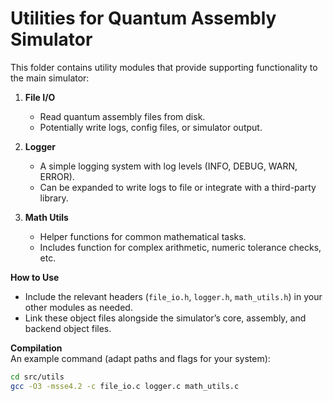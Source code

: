 # Utilities for Quantum Assembly Simulator

This folder contains utility modules that provide supporting functionality to the main simulator:

1. **File I/O**  
   - Read quantum assembly files from disk.  
   - Potentially write logs, config files, or simulator output.

2. **Logger**  
   - A simple logging system with log levels (INFO, DEBUG, WARN, ERROR).  
   - Can be expanded to write logs to file or integrate with a third-party library.

3. **Math Utils**  
   - Helper functions for common mathematical tasks.  
   - Includes function for complex arithmetic, numeric tolerance checks, etc.

**How to Use**  
- Include the relevant headers (`file_io.h`, `logger.h`, `math_utils.h`) in your other modules as needed.  
- Link these object files alongside the simulator’s core, assembly, and backend object files.

**Compilation**  
An example command (adapt paths and flags for your system):
```bash
cd src/utils
gcc -O3 -msse4.2 -c file_io.c logger.c math_utils.c

